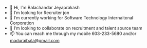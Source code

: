 - 👋 Hi, I’m Balachandar Jeyaprakash
- 👀 I’m looking for Recruiter jon
- 🌱 I’m currently working for Software Technology Internaitonal Corporation
- 💞️ I’m looking to collaborate on recruitment and talent source team
- 📫 You can reach me through my mobile 603-233-5680 and/or maduraibala@gmail.com 

<!---
mdubaala/mdubaala is a ✨ special ✨ repository because its `README.md` (this file) appears on your GitHub profile.
You can click the Preview link to take a look at your changes.
--->
